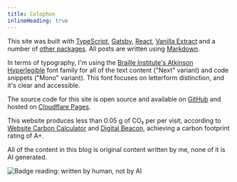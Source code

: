 ```yaml
---
title: Colophon
inlineHeading: true
---
```


This site was built with [TypeScript](https://typescriptlang.org), [Gatsby](https://gatsbyjs.com), [React](https://react.dev),
[Vanilla Extract](https://vanilla-extract.style) and a number of [other packages](https://github.com/fed/blog/blob/master/package.json). All
posts are written using [Markdown](https://www.markdownguide.org/).

In terms of typography, I'm using the [Braille Institute's Atkinson Hyperlegible](https://www.brailleinstitute.org/freefont/) font family
for all of the text content ("Next" variant) and code snippets ("Mono" variant). This font focuses on letterform distinction, and it's clear
and accessible.

The source code for this site is open source and available on [GitHub](htps://github.com/fed/blog) and hosted on
[Cloudflare Pages](https://cloudflare.com).

This website produces less than 0.05 g of CO₂ per per visit, according to
[Website Carbon Calculator](https://websitecarbon.com/website/fedknu-com) and [Digital Beacon](https://digitalbeacon.co/report/fedknu-com),
achieving a carbon footprint rating of A+.

All of the content in this blog is original content written by me, none of it is AI generated.

![Badge reading: written by human, not by AI](https://files.fedknu.com/not-by-ai-badge-inverse.svg)
